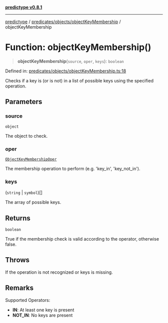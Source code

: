 [**predictype v0.8.1**](../../../../README.md)

***

[predictype](../../../../modules.md) / [predicates/objects/objectKeyMembership](../README.md) / objectKeyMembership

# Function: objectKeyMembership()

> **objectKeyMembership**(`source`, `oper`, `keys`): `boolean`

Defined in: [predicates/objects/objectKeyMembership.ts:18](https://github.com/maduhaime/predictype/blob/2310adbaccb6fbc00cdab8e345e79bd5b09e40f5/src/predicates/objects/objectKeyMembership.ts#L18)

Checks if a key is (or is not) in a list of possible keys using the specified operation.

## Parameters

### source

`object`

The object to check.

### oper

[`ObjectKeyMembershipOper`](../../../../objects/enums/type-aliases/ObjectKeyMembershipOper.md)

The membership operation to perform (e.g. 'key_in', 'key_not_in').

### keys

(`string` \| `symbol`)[]

The array of possible keys.

## Returns

`boolean`

True if the membership check is valid according to the operator, otherwise false.

## Throws

If the operation is not recognized or keys is missing.

## Remarks

Supported Operators:
- **IN**: At least one key is present
- **NOT_IN**: No keys are present
